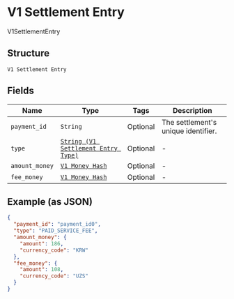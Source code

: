 
# V1 Settlement Entry

V1SettlementEntry

## Structure

`V1 Settlement Entry`

## Fields

| Name | Type | Tags | Description |
|  --- | --- | --- | --- |
| `payment_id` | `String` | Optional | The settlement's unique identifier. |
| `type` | [`String (V1 Settlement Entry Type)`](/doc/models/v1-settlement-entry-type.md) | Optional | - |
| `amount_money` | [`V1 Money Hash`](/doc/models/v1-money.md) | Optional | - |
| `fee_money` | [`V1 Money Hash`](/doc/models/v1-money.md) | Optional | - |

## Example (as JSON)

```json
{
  "payment_id": "payment_id0",
  "type": "PAID_SERVICE_FEE",
  "amount_money": {
    "amount": 186,
    "currency_code": "KRW"
  },
  "fee_money": {
    "amount": 108,
    "currency_code": "UZS"
  }
}
```

